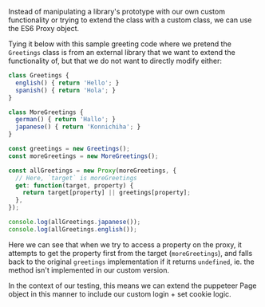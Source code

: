 Instead of manipulating a library's prototype with our own custom functionality or trying to extend the class with a custom class, we can use the ES6 Proxy object.

Tying it below with this sample greeting code where we pretend the `Greetings` class is from an external library that we want to extend the functionality of, but that we do not want to directly modify either:

```JavaScript
class Greetings {
  english() { return 'Hello'; }
  spanish() { return 'Hola'; }
}

class MoreGreetings {
  german() { return 'Hallo'; }
  japanese() { return 'Konnichiha'; }
}

const greetings = new Greetings();
const moreGreetings = new MoreGreetings();

const allGreetings = new Proxy(moreGreetings, {
  // Here, `target` is moreGreetings
  get: function(target, property) {
    return target[property] || greetings[property];
  },
});

console.log(allGreetings.japanese());
console.log(allGreetings.english());
```

Here we can see that when we try to access a property on the proxy, it attempts to get the property first from the target (`moreGreetings`), and falls back to the original `greetings` implementation if it returns `undefined`, ie. the method isn't implemented in our custom version.

In the context of our testing, this means we can extend the puppeteer Page object in this manner to include our custom login + set cookie logic.
